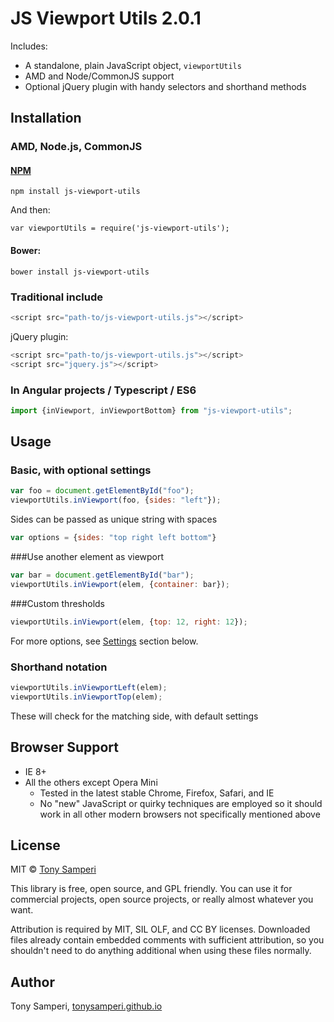 # JS Viewport Utils 2.0.1

Includes:

- A standalone, plain JavaScript object, `viewportUtils`
- AMD and Node/CommonJS support
- Optional jQuery plugin with handy selectors and shorthand methods

## Installation

### AMD, Node.js, CommonJS

#### [NPM](https://www.npmjs.com/package/js-viewport-utils)

`npm install js-viewport-utils`

And then:

`var viewportUtils = require('js-viewport-utils');`

#### Bower:

`bower install js-viewport-utils`

### Traditional include

```js
<script src="path-to/js-viewport-utils.js"></script>
```

jQuery plugin:

```js
<script src="path-to/js-viewport-utils.js"></script>
<script src="jquery.js"></script>
```

### In Angular projects / Typescript / ES6
```ts
import {inViewport, inViewportBottom} from "js-viewport-utils";
```

## Usage

### Basic, with optional settings

```js
var foo = document.getElementById("foo");
viewportUtils.inViewport(foo, {sides: "left"});
```

Sides can be passed as unique string with spaces

```js
var options = {sides: "top right left bottom"}
```

###Use another element as viewport

```js
var bar = document.getElementById("bar");
viewportUtils.inViewport(elem, {container: bar});
```

###Custom thresholds

```js
viewportUtils.inViewport(elem, {top: 12, right: 12});
```

For more options, see [Settings](#settings) section below.

### Shorthand notation

```js
viewportUtils.inViewportLeft(elem);
viewportUtils.inViewportTop(elem);
```

These will check for the matching side, with default settings

## Browser Support

- IE 8+
- All the others except Opera Mini
    + Tested in the latest stable Chrome, Firefox, Safari, and IE
    + No "new" JavaScript or quirky techniques are employed so it should work in all other modern browsers not specifically mentioned above

## License

MIT © [Tony Samperi](mailto:github@tonysamperi.it)

This library is free, open source, and GPL friendly. You can use it for
commercial projects, open source projects, or really almost whatever you want.

Attribution is required by MIT, SIL OLF, and CC BY licenses. Downloaded files already
contain embedded comments with sufficient
attribution, so you shouldn't need to do anything additional when using these
files normally.

## Author

Tony Samperi, [tonysamperi.github.io](https://tonysamperi.github.io/)
